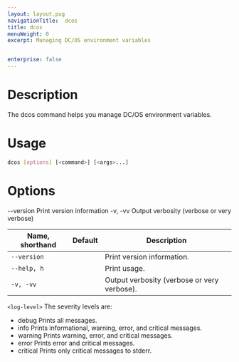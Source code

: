 ```yaml
---
layout: layout.pug
navigationTitle:  dcos
title: dcos
menuWeight: 0
excerpt: Managing DC/OS environment variables


enterprise: false
---
```


<!-- The source repo for this topic is https://github.com/dcos/dcos-docs -->

# Description
The dcos command helps you manage DC/OS environment variables.

# Usage

``` bash
dcos [options] [<command>] [<args>...]
```

# Options

 --version
      Print version information
  -v, -vv
      Output verbosity (verbose or very verbose)


| Name, shorthand | Default | Description |
|---------|-------------|-------------|
| `--version`   |             |  Print version information. |
| `--help, h`   |             |  Print usage. |
|  `-v, -vv`  |             |  Output verbosity (verbose or very verbose).  |

`<log-level>`
The severity levels are:

* debug    Prints all messages.
* info     Prints informational, warning, error, and critical messages.
* warning  Prints warning, error, and critical messages.
* error    Prints error and critical messages.
* critical Prints only critical messages to stderr.
